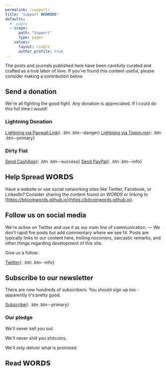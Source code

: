 ```yaml
---
permalink: /support/
title: "Support 𝗪𝗢𝗥𝗗𝗦"
defaults:
  # _pages
  - scope:
      path: "Support"
      type: pages
    values:
      layout: single
      author_profile: true
---
```


The posts and journals published here have been carefully curated and crafted as a true labor of love. If you've found this content useful, please consider making a contribution below.

## Send a donation
We're all fighting the good fight. Any donation is appreciated. If I could do this full time I would!

### Lightning Donation

[<i class="fas fa-bolt"></i> Lightning via Paywall.Link](https://paywall.link/to/thanks){: .btn .btn--danger} [<i class="fas fa-bolt"></i> Lightning via Tippin.me](https://tippin.me/@_joerodgers){: .btn .btn--primary}

### Dirty Fiat

[<i class="fas fa-money-check-alt"></i> Send CashApp](https://cash.app/$joerodgers76){: .btn .btn--success} [<i class="fab fa-paypal"></i> Send PayPal](https://www.paypal.me/bucwolfser){: .btn .btn--info}

## Help Spread 𝗪𝗢𝗥𝗗𝗦

Have a website or use social networking sites like Twitter, Facebook, or LinkedIn? Consider sharing the content found on *WORDS* or linking to [https://bitcoinwords.github.io](https://bitcoinwords.github.io).

## Follow us on social media

We're active on Twitter and use it as our main line of communication. — We don't rapid fire posts but add commentary where we see fit. Posts are typically links to our content here, trolling nocoiners, sarcastic remarks, and other things regarding development of this site.

Give us a follow:

[<i class="fab fa-twitter"></i> Twitter](https://twitter.com/_bitcoinwords){: .btn .btn--info}

## Subscribe to our newsletter

There are now hundreds of subscribers. You should sign up too - apparently it's pretty good.

[Subscribe](https://mailchi.mp/59e9fda5b387/words){: .btn .btn--primary}

### Our pledge

<i class="fas fa-check-square"></i> We'll never sell you out.

<i class="fas fa-check-square"></i> We'll never shill you shitcoins.

<i class="fas fa-check-square"></i> We'll only deliver what is promised.

## Read 𝗪𝗢𝗥𝗗𝗦
